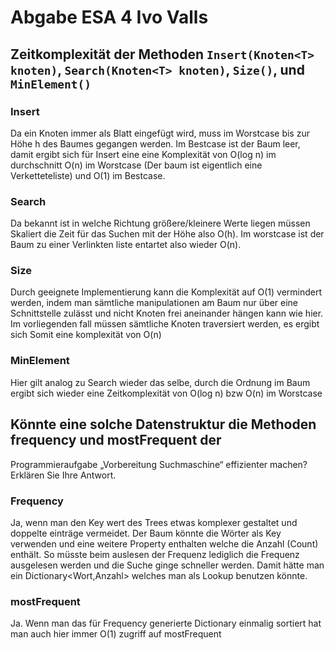 # Abgabe ESA 4 Ivo Valls

## Zeitkomplexität der Methoden `Insert(Knoten<T> knoten)`, `Search(Knoten<T> knoten)`, `Size()`, und `MinElement()`

### Insert

Da ein Knoten immer als Blatt eingefügt wird, muss im Worstcase bis zur Höhe h des Baumes gegangen werden. Im Bestcase ist der Baum leer, damit ergibt sich für Insert eine eine Komplexität von O(log n) im durchschnitt O(n) im Worstcase (Der baum ist eigentlich eine Verketteteliste) und O(1) im Bestcase.

### Search

Da bekannt ist in welche Richtung größere/kleinere Werte liegen müssen Skaliert die Zeit für das Suchen mit der Höhe also O(h). Im worstcase ist der Baum zu einer Verlinkten liste entartet also wieder O(n).

### Size

Durch geeignete Implementierung kann die Komplexität auf O(1) vermindert werden, indem man sämtliche manipulationen am Baum nur über eine Schnittstelle zulässt und nicht Knoten frei aneinander hängen kann wie hier.
Im vorliegenden fall müssen sämtliche Knoten traversiert werden, es ergibt sich Somit eine komplexität von O(n)

### MinElement

Hier gilt analog zu Search wieder das selbe, durch die Ordnung im Baum ergibt sich wieder eine Zeitkomplexität von O(log n) bzw O(n) im Worstcase

## Könnte eine solche Datenstruktur die Methoden frequency und mostFrequent der

Programmieraufgabe „Vorbereitung Suchmaschine“ effizienter machen? Erklären Sie Ihre Antwort.

### Frequency

Ja, wenn man den Key wert des Trees etwas komplexer gestaltet und doppelte einträge vermeidet. Der Baum könnte die Wörter als Key verwenden und eine weitere Property enthalten welche die Anzahl (Count) enthält. So müsste beim auslesen der Frequenz lediglich die Frequenz ausgelesen werden und die Suche ginge schneller werden. Damit hätte man ein Dictionary<Wort,Anzahl> welches man als Lookup benutzen könnte.

### mostFrequent

Ja. Wenn man das für Frequency generierte Dictionary einmalig sortiert hat man auch hier immer O(1) zugriff auf mostFrequent
